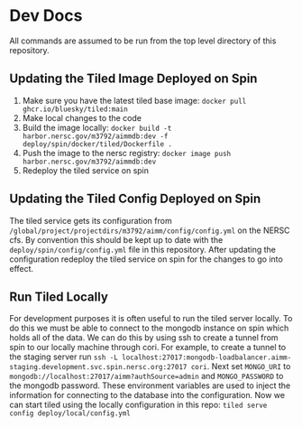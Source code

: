 # Dev Docs

All commands are assumed to be run from the top level directory of this repository.

## Updating the Tiled Image Deployed on Spin

1) Make sure you have the latest tiled base image: `docker pull ghcr.io/bluesky/tiled:main`
2) Make local changes to the code
3) Build the image locally: `docker build -t harbor.nersc.gov/m3792/aimmdb:dev -f deploy/spin/docker/tiled/Dockerfile .`
4) Push the image to the nersc registry: `docker image push harbor.nersc.gov/m3792/aimmdb:dev`
5) Redeploy the tiled service on spin

## Updating the Tiled Config Deployed on Spin

The tiled service gets its configuration from `/global/project/projectdirs/m3792/aimm/config/config.yml` on the NERSC cfs.
By convention this should be kept up to date with the `deploy/spin/config/config.yml` file in this repository.
After updating the configuration redeploy the tiled service on spin for the changes to go into effect.

## Run Tiled Locally

For development purposes it is often useful to run the tiled server locally.
To do this we must be able to connect to the mongodb instance on spin which holds all of the data.
We can do this by using ssh to create a tunnel from spin to our locally machine through cori. 
For example, to create a tunnel to the staging server run `ssh -L localhost:27017:mongodb-loadbalancer.aimm-staging.development.svc.spin.nersc.org:27017 cori`.
Next set `MONGO_URI` to `mongodb://localhost:27017/aimm?authSource=admin` and `MONGO_PASSWORD` to the mongodb password.
These environment variables are used to inject the information for connecting to the database into the configuration.
Now we can start tiled using the locally configuration in this repo: `tiled serve config deploy/local/config.yml`
